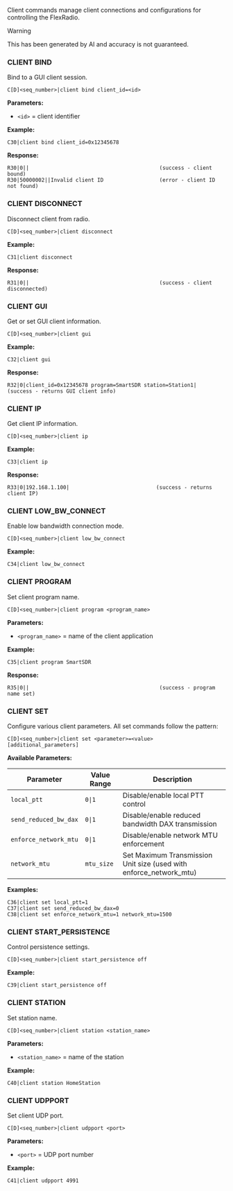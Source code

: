 Client commands manage client connections and configurations for controlling the FlexRadio.

> [!WARNING]
> This has been generated by AI and accuracy is not guaranteed.

### CLIENT BIND

Bind to a GUI client session.

```
C[D]<seq_number>|client bind client_id=<id>
```

**Parameters:**
- `<id>` = client identifier

**Example:**
```
C30|client bind client_id=0x12345678
```

**Response:**
```
R30|0||                                          (success - client bound)
R30|50000002||Invalid client ID                  (error - client ID not found)
```

### CLIENT DISCONNECT

Disconnect client from radio.

```
C[D]<seq_number>|client disconnect
```

**Example:**
```
C31|client disconnect
```

**Response:**
```
R31|0||                                          (success - client disconnected)
```

### CLIENT GUI

Get or set GUI client information.

```
C[D]<seq_number>|client gui
```

**Example:**
```
C32|client gui
```

**Response:**
```
R32|0|client_id=0x12345678 program=SmartSDR station=Station1|  (success - returns GUI client info)
```

### CLIENT IP

Get client IP information.

```
C[D]<seq_number>|client ip
```

**Example:**
```
C33|client ip
```

**Response:**
```
R33|0|192.168.1.100|                            (success - returns client IP)
```

### CLIENT LOW_BW_CONNECT

Enable low bandwidth connection mode.

```
C[D]<seq_number>|client low_bw_connect
```

**Example:**
```
C34|client low_bw_connect
```

### CLIENT PROGRAM

Set client program name.

```
C[D]<seq_number>|client program <program_name>
```

**Parameters:**
- `<program_name>` = name of the client application

**Example:**
```
C35|client program SmartSDR
```

**Response:**
```
R35|0||                                          (success - program name set)
```

### CLIENT SET

Configure various client parameters. All set commands follow the pattern:

```
C[D]<seq_number>|client set <parameter>=<value> [additional_parameters]
```

**Available Parameters:**

| Parameter | Value Range | Description |
|-----------|-------------|-------------|
| `local_ptt` | `0\|1` | Disable/enable local PTT control |
| `send_reduced_bw_dax` | `0\|1` | Disable/enable reduced bandwidth DAX transmission |
| `enforce_network_mtu` | `0\|1` | Disable/enable network MTU enforcement |
| `network_mtu` | `mtu_size` | Set Maximum Transmission Unit size (used with enforce_network_mtu) |

**Examples:**
```
C36|client set local_ptt=1
C37|client set send_reduced_bw_dax=0
C38|client set enforce_network_mtu=1 network_mtu=1500
```

### CLIENT START_PERSISTENCE

Control persistence settings.

```
C[D]<seq_number>|client start_persistence off
```

**Example:**
```
C39|client start_persistence off
```

### CLIENT STATION

Set station name.

```
C[D]<seq_number>|client station <station_name>
```

**Parameters:**
- `<station_name>` = name of the station

**Example:**
```
C40|client station HomeStation
```

### CLIENT UDPPORT

Set client UDP port.

```
C[D]<seq_number>|client udpport <port>
```

**Parameters:**
- `<port>` = UDP port number

**Example:**
```
C41|client udpport 4991
```